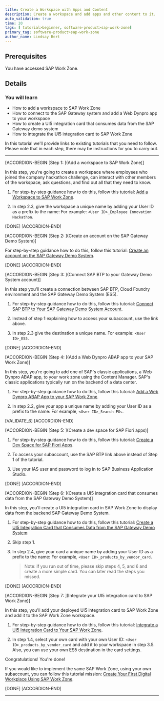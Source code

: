 ```yaml
---
title: Create a Workspace with Apps and Content
description: Create a workspace and add apps and other content to it.
auto_validation: true
time: 20
tags: [ tutorial>beginner, software-product>sap-work-zone]
primary_tag: software-product>sap-work-zone
author_name: Lindsay Bert
---
```


## Prerequisites
 You have accessed SAP Work Zone.


## Details
### You will learn
  - How to add a workspace to SAP Work Zone
  - How to connect to the SAP Gateway system and add a Web Dynpro app to your workspace
  - How to create a UI5 integration card that consumes data from the SAP Gateway demo system
  - How to integrate the UI5 integration card to SAP Work Zone

In this tutorial we'll provide links to existing tutorials that you need to follow. Please note that in each step, there may be instructions for you to carry out.

---

[ACCORDION-BEGIN [Step 1: ](Add a workspace to SAP Work Zone)]

In this step, you're going to create a workspace where employees who joined the company hackathon challenge, can interact with other members of the workspace, ask questions, and find out all that they need to know.

1. For step-by-step guidance how to do this, follow this tutorial: [Add a Workspace to SAP Work Zone](workzone-build-2-workspace).

2. In step 2.3, give the workspace a unique name by adding your User ID as a prefix to the name: For example: `<User ID>_Employee Innovation Hackathon`.

[DONE]
[ACCORDION-END]

[ACCORDION-BEGIN [Step 2: ](Create an account on the SAP Gateway Demo System)]

For step-by-step guidance how to do this, follow this tutorial: [Create an account on the SAP Gateway Demo System](gateway-demo-signup).

[DONE]
[ACCORDION-END]


[ACCORDION-BEGIN [Step 3: ](Connect SAP BTP to your Gateway Demo System account)]

In this step you'll create a connection between SAP BTP, Cloud Foundry environment and the SAP Gateway Demo System (ES5).

1.  For step-by-step guidance how to do this, follow this tutorial: [Connect SAP BTP to Your SAP Gateway Demo System Account](cp-portal-cloud-foundry-gateway-connection).

2. Instead of step 1 explaining how to access your subaccount, use the link above.

3. In step 2.3 give the destination a unique name. For example: `<User ID>_ES5`.

[DONE]
[ACCORDION-END]

[ACCORDION-BEGIN [Step 4: ](Add a Web Dynpro ABAP app to your SAP Work Zone)]

In this step, you're going to add one of SAP's classic applications, a Web Dynpro ABAP app, to your work zone using the Content Manager. SAP's classic applications typically run on the backend of a data center.

1. For step-by-step guidance how to do this, follow this tutorial: [Add a Web Dynpro ABAP App to your SAP Work Zone](workzone-enrich-3-webdynpro-app).

2. In step 2.2, give your app a unique name by adding your User ID as a prefix to the name: For example, `<User ID>_Search POs`.

[VALIDATE_6]
[ACCORDION-END]

[ACCORDION-BEGIN [Step 5: ](Create a dev space for SAP Fiori apps)]

1. For step-by-step guidance how to do this, follow this tutorial: [Create a Dev Space for SAP Fiori Apps](appstudio-devspace-fiori-create).

2. To access your subaccount, use the SAP BTP link above instead of Step 1 of the tutorial.

3. Use your IAS user and password to log in to SAP Business Application Studio.  

[DONE]
[ACCORDION-END]

[ACCORDION-BEGIN [Step 6: ](Create a UI5 integration card that consumes data from the SAP Gateway Demo System)]

In this step, you'll create a UI5 integration card in SAP Work Zone to display data from the backend SAP Gateway Demo System.

1. For step-by-step guidance how to do this, follow this tutorial: [Create a UI5 Integration Card that Consumes Data from the SAP Gateway Demo System](appstudio-sapui5-integrationcard-create)

2. Skip step 1.

3. In step 2.4, give your card a unique name by adding your User ID as a prefix to the name: For example, `<User ID>_products_by_vendor_card`.

    > Note: if you run out of time, please skip steps 4, 5, and 6 and create a more simple card. You can later read the steps you missed.  

[DONE]
[ACCORDION-END]

[ACCORDION-BEGIN [Step 7: ](Integrate your UI5 integration card to SAP Work Zone)]

In this step, you'll add your deployed UI5 integration card to SAP Work Zone and add it to the SAP Work Zone workspace.

1. For step-by-step guidance how to do this, follow this tutorial: [Integrate a UI5 Integration Card to Your SAP Work Zone](workzone-enrich-5-integrate-card).

2. In step 1.4, select your own card with your own User ID: `<User ID>_products_by_vendor_card` and add it to your workspace in step 3.5. Also, you can use your own ES5 destination in the card settings.

Congratulations! You're done!

If you would like to implement the same SAP Work Zone, using your own subaccount, you can follow this tutorial mission: [Create Your First Digital Workplace Using SAP Work Zone](mission.workzone-first).

[DONE]
[ACCORDION-END]








---
